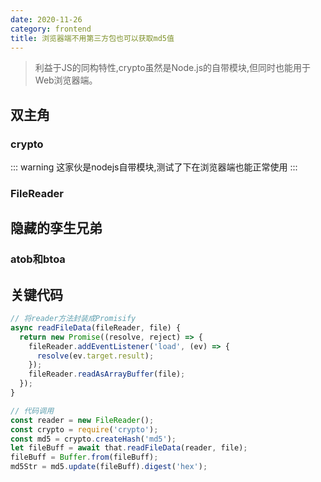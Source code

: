 ```yaml
---
date: 2020-11-26
category: frontend
title: 浏览器端不用第三方包也可以获取md5值
---
```


> 利益于JS的同构特性,crypto虽然是Node.js的自带模块,但同时也能用于Web浏览器端。

<!-- more -->
## 双主角

### crypto

::: warning
这家伙是nodejs自带模块,测试了下在浏览器端也能正常使用
:::

### FileReader

## 隐藏的孪生兄弟

### atob和btoa

## 关键代码
``` js {5}
// 将reader方法封装成Promisify 
async readFileData(fileReader, file) {
  return new Promise((resolve, reject) => {
    fileReader.addEventListener('load', (ev) => {
      resolve(ev.target.result);
    });
    fileReader.readAsArrayBuffer(file);
  });
}

// 代码调用
const reader = new FileReader();
const crypto = require('crypto');
const md5 = crypto.createHash('md5');
let fileBuff = await that.readFileData(reader, file);
fileBuff = Buffer.from(fileBuff);
md5Str = md5.update(fileBuff).digest('hex');
```